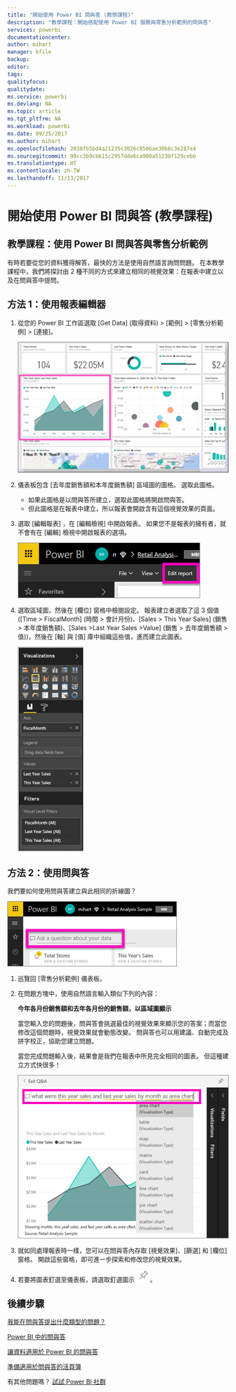 ```yaml
---
title: "開始使用 Power BI 問與答 (教學課程)"
description: "教學課程：開始搭配使用 Power BI 服務與零售分析範例的問與答"
services: powerbi
documentationcenter: 
author: mihart
manager: kfile
backup: 
editor: 
tags: 
qualityfocus: 
qualitydate: 
ms.service: powerbi
ms.devlang: NA
ms.topic: article
ms.tgt_pltfrm: NA
ms.workload: powerbi
ms.date: 09/25/2017
ms.author: mihart
ms.openlocfilehash: 2038fb5bd4a21235c3026c8506ae30b8c3e287e4
ms.sourcegitcommit: 99cc3b9cb615c2957dde6ca908a51238f129cebb
ms.translationtype: HT
ms.contentlocale: zh-TW
ms.lasthandoff: 11/13/2017
---
```

# <a name="get-started-with-power-bi-qa-tutorial"></a>開始使用 Power BI 問與答 (教學課程)
## <a name="tutorial-use-power-bi-qa-with-the-retail-analysis-sample"></a>教學課程：使用 Power BI 問與答與零售分析範例
有時若要從您的資料獲得解答，最快的方法是使用自然語言詢問問題。  在本教學課程中，我們將探討由 2 種不同的方式來建立相同的視覺效果：在報表中建立以及在問與答中提問。  

## <a name="method-1-using-the-report-editor"></a>方法 1：使用報表編輯器
1. 從您的 Power BI 工作區選取 [Get Data] \(取得資料) \> [範例] \> [零售分析範例]  >  [連接]。
   
    ![](media/power-bi-visualization-introduction-to-q-and-a/power-bi-dashboard.png)
2. 儀表板包含 [去年度銷售額和本年度銷售額] 區域圖的圖格。  選取此圖格。 
   
   * 如果此圖格是以問與答所建立，選取此圖格將開啟問與答。 
   * 但此圖格是在報表中建立，所以報表會開啟含有這個視覺效果的頁面。
3. 選取 [編輯報表] ，在 [編輯檢視] 中開啟報表。  如果您不是報表的擁有者，就不會有在 [編輯] 檢視中開啟報表的選項。
   
    ![](media/power-bi-visualization-introduction-to-q-and-a/power-bi-edit-report.png)
4. 選取區域圖，然後在 [欄位]  窗格中檢閱設定。  報表建立者選取了這 3 個值 ([Time > FiscalMonth] \(時間 > 會計月份)、[Sales > This Year Sales] \(銷售 > 本年度銷售額)、[Sales >Last Year Sales >Value] \(銷售 > 去年度銷售額 > 值))，然後在 [軸] 與 [值] 庫中組織這些值，進而建立此圖表。
   
    ![](media/power-bi-visualization-introduction-to-q-and-a/gnatutorial_3-new.png)

## <a name="method-2-using-qa"></a>方法 2：使用問與答
我們要如何使用問與答建立與此相同的折線圖？

![](media/power-bi-visualization-introduction-to-q-and-a/power-bi-qna.png)

1. 巡覽回 [零售分析範例] 儀表板。
2. 在問題方塊中，使用自然語言輸入類似下列的內容：
   
   **今年各月份銷售額和去年各月份的銷售額，以區域圖顯示**
   
   當您輸入您的問題後，問與答會挑選最佳的視覺效果來顯示您的答案；而當您修改這個問題時，視覺效果就會動態改變。 問與答也可以用建議、自動完成及拼字校正，協助您建立問題。
   
   當您完成問題輸入後，結果會是我們在報表中所見完全相同的圖表。  但這種建立方式快很多！
   
   ![](media/power-bi-visualization-introduction-to-q-and-a/powerbi-qna-areachart.png)
3. 就如同處理報表時一樣，您可以在問與答內存取 [視覺效果]、[篩選] 和 [欄位] 窗格。  開啟這些窗格，即可進一步探索和修改您的視覺效果。
4. 若要將圖表釘選至儀表板，請選取釘選圖示 ![](media/power-bi-visualization-introduction-to-q-and-a/pinnooutline.png)。

## <a name="next-steps"></a>後續步驟
[我能在問與答提出什麼類型的問題？](service-q-and-a.md)

[Power BI 中的問與答](service-q-and-a.md)

[讓資料適用於 Power BI 的問與答](service-prepare-data-for-q-and-a.md)

[準備適用於問與答的活頁簿](service-prepare-data-for-q-and-a.md)

有其他問題嗎？ [試試 Power BI 社群](http://community.powerbi.com/)

